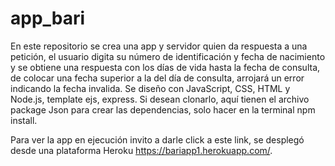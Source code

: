 # app_bari

En este repositorio se crea una app y servidor quien da respuesta a una petición, el usuario digita su número de identificación y 
fecha de nacimiento y se obtiene una respuesta con los días de vida hasta la fecha de consulta, de colocar una fecha superior a la del día de consulta,
arrojará un error indicando la fecha invalida.
Se diseño con JavaScript, CSS, HTML y Node.js, template ejs, express.
Si desean clonarlo, aquí tienen el archivo package Json para crear las dependencias, solo hacer en la terminal npm install.

Para ver la app en ejecución invito a darle click a este link, se desplegó desde una plataforma Heroku https://bariapp1.herokuapp.com/.  
